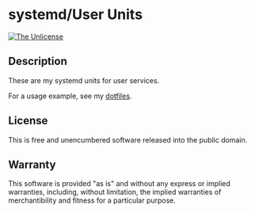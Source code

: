 # systemd/User Units

[![The Unlicense](https://img.shields.io/badge/license-The_Unlicense-red.svg)](./LICENSE.txt)

## Description

These are my systemd units for user services.

For a usage example, see my [dotfiles].

[dotfiles]: https://github.com/razor-x/dotfiles

## License

This is free and unencumbered software released into the public domain.

## Warranty

This software is provided "as is" and without any express or
implied warranties, including, without limitation, the implied
warranties of merchantibility and fitness for a particular
purpose.

